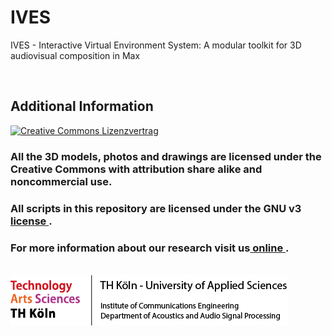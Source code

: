 # IVES
IVES - Interactive Virtual Environment System: A modular toolkit for 3D audiovisual composition in Max


<br>

## Additional Information

<a rel="license" href="http://creativecommons.org/licenses/by-nc-sa/4.0/"><img alt="Creative Commons Lizenzvertrag" style="border-width:0" src="https://i.creativecommons.org/l/by-nc-sa/4.0/88x31.png" /></a>

### All the 3D models, photos and drawings are licensed under the Creative Commons with attribution share alike and noncommercial use.

### All scripts in this repository are licensed under the GNU v3 [ license ](LICENSE.md). 

### For more information about our research visit us[ online ](https://www.th-koeln.de/informations-medien-und-elektrotechnik/technische-akustik_25051.php).
 

<br> 
<img src = "x_TH_footer.png">
